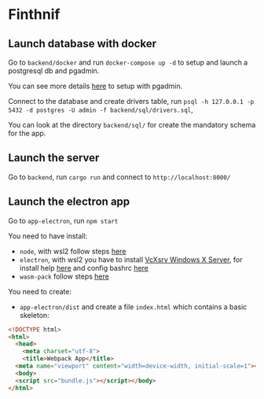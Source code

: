 # Finthnif 

## Launch database with docker

Go to `backend/docker` and run `docker-compose up -d` to setup and launch a postgresql db and pgadmin.

You can see more details [here](https://linuxhint.com/postgresql_docker/) to setup with pgadmin.

Connect to the database and create drivers table, run `psql -h 127.0.0.1 -p 5432 -d postgres -U admin -f backend/sql/drivers.sql`,

You can look at the directory `backend/sql/` for create the mandatory schema for the app.

## Launch the server

Go to `backend`, run `cargo run` and connect to `http://localhost:8000/`

## Launch the electron app

Go to `app-electron`, run `npm start`

You need to have install:
- `node`, with wsl2 follow steps [here](https://docs.microsoft.com/fr-fr/windows/nodejs/setup-on-wsl2)
- `electron`, with wsl2 you have to install [VcXsrv Windows X Server](https://sourceforge.net/projects/vcxsrv/), for install help [here](https://techcommunity.microsoft.com/t5/windows-dev-appconsult/running-wsl-gui-apps-on-windows-10/ba-p/1493242) and config bashrc [here](https://wiki.ubuntu.com/WSL#Running_Graphical_Applications)
- `wasm-pack` follow steps [here](https://github.com/rustwasm/wasm-pack)

You need to create:
- `app-electron/dist` and create a file `index.html` which contains a basic skeleton:

```html
<!DOCTYPE html>
<html>
  <head>
    <meta charset="utf-8">
    <title>Webpack App</title>
  <meta name="viewport" content="width=device-width, initial-scale=1"></head>
  <body>
  <script src="bundle.js"></script></body>
</html>
```